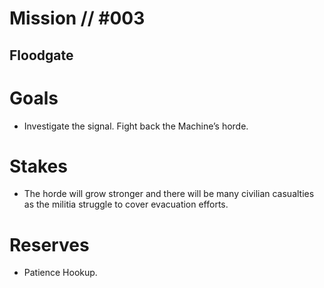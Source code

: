 # Mission // #003
## Floodgate

# Goals
- Investigate the signal. Fight back the Machine’s horde.

# Stakes
- The horde will grow stronger and there will be many civilian casualties as the militia struggle to cover evacuation efforts.

# Reserves
- Patience Hookup.